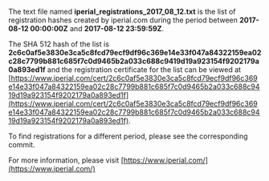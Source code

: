 The text file named **iperial_registrations_2017_08_12.txt** is the list of registration hashes created by iperial.com during the period between **2017-08-12 00:00:00Z** and **2017-08-12 23:59:59Z**.

The SHA 512 hash of the list is **2c6c0af5e3830e3ca5c8fcd79ecf9df96c369e14e33f047a84322159ea02c28c7799b881c685f7c0d9465b2a033c688c9419d19a923154f9202179a0a893ed1f** and the registration certificate for the list can be viewed at [https://www.iperial.com/cert/2c6c0af5e3830e3ca5c8fcd79ecf9df96c369e14e33f047a84322159ea02c28c7799b881c685f7c0d9465b2a033c688c9419d19a923154f9202179a0a893ed1f](https://www.iperial.com/cert/2c6c0af5e3830e3ca5c8fcd79ecf9df96c369e14e33f047a84322159ea02c28c7799b881c685f7c0d9465b2a033c688c9419d19a923154f9202179a0a893ed1f).

To find registrations for a different period, please see the corresponding commit.

For more information, please visit [https://www.iperial.com/](https://www.iperial.com/)

